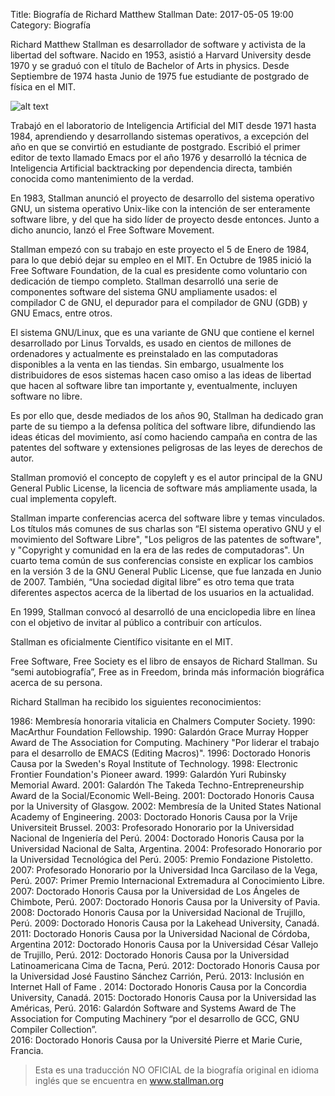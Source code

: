 Title: Biografía de Richard Matthew Stallman
Date: 2017-05-05 19:00
Category: Biografía

Richard Matthew Stallman es desarrollador de software y activista de la libertad del software. Nacido en 1953, asistió a Harvard University desde 1970 y se graduó con el título de Bachelor of Arts in physics. Desde Septiembre de 1974 hasta Junio de 1975 fue estudiante de postgrado de física en el MIT.

![alt text](../theme/images/rmsfoto.png "RMS")

Trabajó en el laboratorio de Inteligencia Artificial del MIT desde 1971 hasta 1984, aprendiendo y desarrollando sistemas operativos, a excepción del año en que se convirtió en estudiante de postgrado. Escribió el primer editor de texto llamado Emacs por el año 1976 y desarrolló la técnica de Inteligencia Artificial backtracking por dependencia directa, también conocida como mantenimiento de la verdad.

En 1983, Stallman anunció el proyecto de desarrollo del sistema operativo GNU, un sistema operativo Unix-like con la intención de ser enteramente software libre, y del que ha sido líder de proyecto desde entonces. Junto a dicho anuncio, lanzó el Free Software Movement.

Stallman empezó con su trabajo en este proyecto el 5 de Enero de 1984, para lo que debió dejar su empleo en el MIT. En Octubre de 1985 inició la Free Software Foundation, de la cual es presidente como voluntario con dedicación de tiempo completo. Stallman desarrolló una serie de componentes software del sistema GNU ampliamente usados: el compilador C de GNU, el depurador para el compilador de GNU (GDB) y GNU Emacs, entre otros.

El sistema GNU/Linux, que es una variante de GNU que contiene el kernel desarrollado por Linus Torvalds, es usado en cientos de millones de ordenadores y actualmente es preinstalado en las computadoras disponibles a la venta en las tiendas. Sin embargo, usualmente los distribuidores de esos sistemas hacen caso omiso a las ideas de libertad que hacen al software libre tan importante y, eventualmente, incluyen software no libre.

Es por ello que, desde mediados de los años 90, Stallman ha dedicado gran parte de su tiempo a la defensa política del software libre, difundiendo las ideas éticas del movimiento, así como haciendo campaña en contra de las patentes del software y extensiones peligrosas de las leyes de derechos de autor.

Stallman promovió el concepto de copyleft y es el autor principal de la GNU General Public License, la licencia de software más ampliamente usada, la cual implementa copyleft.

Stallman imparte conferencias acerca del software libre y temas vinculados. Los títulos más comunes de sus charlas son “El sistema operativo GNU y el movimiento del Software Libre", "Los peligros de las patentes de software", y "Copyright y comunidad en la era de las redes de computadoras". Un cuarto tema común de sus conferencias consiste en explicar los cambios en la versión 3 de la GNU General Public License, que fue lanzada en Junio de 2007. También, “Una sociedad digital libre” es otro tema que trata diferentes aspectos acerca de la libertad de los usuarios en la actualidad.

En 1999, Stallman convocó al desarrolló de una enciclopedia libre en línea con el objetivo de invitar al público a contribuir con artículos.

Stallman es oficialmente Científico visitante en el MIT.

Free Software, Free Society es el libro de ensayos de Richard Stallman. Su “semi autobiografía”, Free as in Freedom, brinda más información biográfica acerca de su persona.

Richard Stallman ha recibido los siguientes reconocimientos:

1986: Membresía honoraria vitalicia en Chalmers Computer Society.
1990: MacArthur Foundation Fellowship.
1990: Galardón Grace Murray Hopper Award de The Association for Computing. Machinery "Por liderar el trabajo para el desarrollo de EMACS (Editing 	Macros)".
1996: Doctorado Honoris Causa por la Sweden's Royal Institute of Technology.
1998: Electronic Frontier Foundation's Pioneer award.
1999: Galardón Yuri Rubinsky Memorial Award.
2001: Galardón The Takeda	Techno-Entrepreneurship Award de la Social/Economic Well-Being.
2001: Doctorado Honoris Causa por la University of Glasgow.
2002: Membresía de la United States National Academy of Engineering.
2003: Doctorado Honoris Causa por la Vrije Universiteit Brussel.
2003: Profesorado Honorario por 	la Universidad Nacional de Ingeniería del Perú.
2004: Doctorado Honoris Causa por la Universidad Nacional de Salta, Argentina.
2004: Profesorado Honorario por 	la Universidad Tecnológica del Perú.
2005: Premio Fondazione Pistoletto.
2007: Profesorado Honorario por la Universidad Inca Garcilaso de la Vega, Perú.
2007: Primer Premio Internacional Extremadura al Conocimiento Libre.
2007: Doctorado Honoris Causa por la Universidad de Los Ángeles de Chimbote, Perú.
2007: Doctorado Honoris Causa por la University of Pavia.
2008: Doctorado Honoris Causa por la Universidad Nacional de Trujillo, Perú.
2009: Doctorado Honoris Causa por la Lakehead University, Canadá.
2011: Doctorado Honoris Causa por la Universidad Nacional de Córdoba, Argentina
2012: Doctorado Honoris Causa por la Universidad César Vallejo de Trujillo, Perú. 
2012: Doctorado Honoris Causa por la Universidad Latinoamericana Cima de Tacna, Perú.
2012: Doctorado Honoris Causa por la Universidad José Faustino Sánchez Carrión, Perú.
2013: Inclusión en Internet 	Hall of Fame .
2014: Doctorado Honoris Causa por la Concordia University, Canadá.
2015: Doctorado Honoris Causa por la Universidad las Américas, Perú. 
2016: Galardón Software and Systems Award de The Association for Computing Machinery “por el desarrollo de GCC, GNU Compiler Collection”. 	
2016: Doctorado Honoris Causa por la Université Pierre et Marie Curie, Francia. 

> Esta es una traducción NO OFICIAL de la biografía original en idioma inglés que se encuentra en www.stallman.org